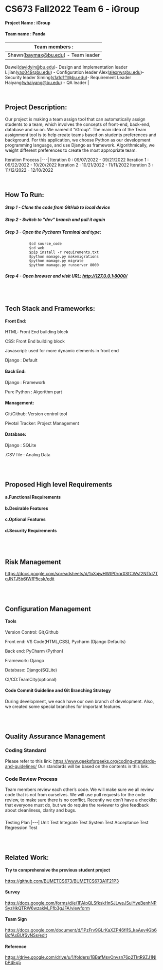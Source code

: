CS673 Fall2022 Team 6 - iGroup
=======================================

#### Project Name : iGroup
#### Team name : Panda

|Team members :|
|---|
|Shawn(baymax@bu.edu) - Team leader 
Dawei(davidyin@bu.edu)- Design and Implementation leader
Lijian(yao049@bu.edu) - Configuration leader
Alex(alexrw@bu.edu)- Security leader
Siming(s1a1d1f1@bu.edu)- Requirement Leader
Haiyang(whaiyang@bu.edu) - QA leader |

<br />

## Project Description:

Our project is making a team assign tool that can automatically assign students to a team, which involves the concepts of front-end, back-end, database and so on. We named it "iGroup". The main idea of the Team assignment tool is to help create teams based on students preferences and background. For this application, we choose Python as our development programming language, and use Django as framework. Algorithmically, we weight different preferences to create the most appropriate team.


Iteration Process
|---|
Iteration 0 : 09/07/2022 - 09/21/2022
Iteration 1 : 09/22/2022 - 10/20/2022
Iteration 2 : 10/21/2022 - 11/11/2022
Iteration 3 : 11/12/2022 - 12/10/2022




<br />

## How To Run:
##### Step 1 - Clone the code from GitHub to local device
##### Step 2 - Switch to "dev" branch and pull it again
##### Step 3 - Open the Pycharm Terminal and type: 
               $cd source_code
               $cd web
               $pip install -r requirements.txt
               $python manage.py makemigrations
               $python manage.py migrate
               $python manage.py runserver 8000
##### Step 4 - Open browser and visit URL: http://127.0.0.1:8000/


<br /><br />

## Tech Stack and Frameworks:

#### Front End: 
HTML: Front End building block 

CSS: Front End building block 

Javascript: used for more dynamic elements in front end

Django : Default

#### Back End:
Django : Framework

Pure Python : Algorithm part 

#### Management:
Git/Github: Version control tool 

Pivotal Tracker: Project Management

#### Database:
Django : SQLite

.CSV file : Analog Data


<br /><br />

## Proposed High level Requirements

#### a.Functional Requirements  
#### b.Desirable Features
#### c.Optional Features
#### d.Security Requirements

<br /><br />

## Risk Management
https://docs.google.com/spreadsheets/d/1oXajwHWtP0rqrXSfCWsf2NTtd7TqJNTJ5b6tWfP5csk/edit

<br /><br />

## Configuration Management
#### Tools
Version Control: Git,Github

Front end: VS Code(HTML,CSS), Pycharm (Django Defaults) 

Back end: PyCharm (Python)

Framework: Django

Database: Django(SQLite)

CI/CD:TeamCity(optional)

#### Code Commit Guideline and Git Branching Strategy
During development, we each have our own branch of development. 
Also, we created some special branches for important features.



<br /><br />


## Quality Assurance Management

### Coding Standard
Please refer to this link: 
https://www.geeksforgeeks.org/coding-standards-and-guidelines/
Our standards will be based on the contents in this link.

### Code Review Process
Team members review each other’s code. We will make sure we all review code that is not from ourselves. We will use pull requests for the code review, to make sure there is no conflict. Recently we don’t have a checklist that everyone must do, but we do require the reviewer to give feedback about cleanliness, clarity and bugs.

### 
Testing Plan
|---|
Unit Test 
Integrate Test
System Test
Acceptance Test
Regression Test




<br /><br />

## Related Work:
#### Try to comprehensive the previous student project 
https://github.com/BUMETCS673/BUMETCS673A1F21P3
#### Survey
https://docs.google.com/forms/d/e/1FAIpQLSfkskHnSJLweJSulYyeBenhNPSyzHkQTRW6wzakM_Ffb3gJFA/viewform
#### Team Sign
https://docs.google.com/document/d/1PzFrv9GLrKaXZP46fl1S_kaAev4Gb6BcfAxBUfSvNSs/edit
#### Reference
 https://drive.google.com/drive/u/1/folders/1BBafMsvOnvsn76p2TktR9ZJ1NIbP4Eg5
